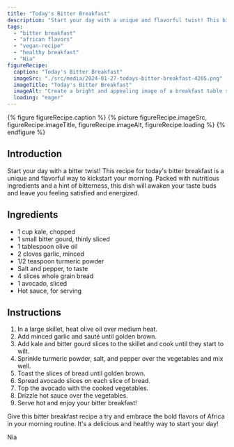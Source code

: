 ```yaml
---
title: "Today's Bitter Breakfast"
description: "Start your day with a unique and flavorful twist! This bitter breakfast recipe is packed with nutritious ingredients and a hint of bitterness, bringing you the bold flavors of Africa in a healthy and delicious way."
tags:
  - "bitter breakfast"
  - "african flavors"
  - "vegan-recipe"
  - "healthy breakfast"
  - "Nia"
figureRecipe: 
  caption: "Today's Bitter Breakfast"
  imageSrc: "./src/media/2024-01-27-todays-bitter-breakfast-4205.png"
  imageTitle: "Today's Bitter Breakfast"
  imageAlt: "Create a bright and appealing image of a breakfast table set with a unique bitter dish ready for consumption. The plate showcases a heap of sautéed kale and thin slices of bitter gourd seasoned with garlic, turmeric, salt, and pepper. These vegetables are served on pieces of toasted whole grain bread, covered with creamy avocado. A hot sauce enhances the dish's spiciness. The table has fresh herbs and a lemon wedge, adding a vibrant color and fresh look. The imagery should evoke the essence of African cuisine with the bold colors and textures of the ingredients visible. Natural lights highlight the fresh green of the vegetables and the well-cooked brown of the toast, offering a tantalizing image that invites the viewer to savor the unique flavors of this distinctive breakfast."
  loading: "eager"
---
```


{% figure figureRecipe.caption %}
{% picture figureRecipe.imageSrc, figureRecipe.imageTitle, figureRecipe.imageAlt, figureRecipe.loading %}
{% endfigure %}

## Introduction

Start your day with a bitter twist! This recipe for today's bitter breakfast is a unique and flavorful way to kickstart your morning. Packed with nutritious ingredients and a hint of bitterness, this dish will awaken your taste buds and leave you feeling satisfied and energized.

## Ingredients

- 1 cup kale, chopped
- 1 small bitter gourd, thinly sliced
- 1 tablespoon olive oil
- 2 cloves garlic, minced
- 1/2 teaspoon turmeric powder
- Salt and pepper, to taste
- 4 slices whole grain bread
- 1 avocado, sliced
- Hot sauce, for serving

## Instructions

1. In a large skillet, heat olive oil over medium heat.
2. Add minced garlic and sauté until golden brown.
3. Add kale and bitter gourd slices to the skillet and cook until they start to wilt.
4. Sprinkle turmeric powder, salt, and pepper over the vegetables and mix well.
5. Toast the slices of bread until golden brown.
6. Spread avocado slices on each slice of bread.
7. Top the avocado with the cooked vegetables.
8. Drizzle hot sauce over the vegetables.
9. Serve hot and enjoy your bitter breakfast!

Give this bitter breakfast recipe a try and embrace the bold flavors of Africa in your morning routine. It's a delicious and healthy way to start your day!

Nia

